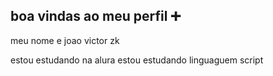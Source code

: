 ## boa vindas ao meu perfil ➕

meu nome e joao victor zk 

estou estudando na alura
estou estudando linguaguem script








